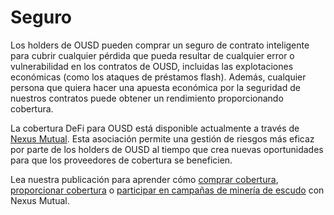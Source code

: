# Seguro

Los holders de OUSD pueden comprar un seguro de contrato inteligente para cubrir cualquier pérdida que pueda resultar de cualquier error o vulnerabilidad en los contratos de OUSD, incluidas las explotaciones económicas \(como los ataques de préstamos flash\). Además, cualquier persona que quiera hacer una apuesta económica por la seguridad de nuestros contratos puede obtener un rendimiento proporcionando cobertura.

La cobertura DeFi para OUSD está disponible actualmente a través de [Nexus Mutual](https://nexusmutual.io/). Esta asociación permite una gestión de riesgos más eficaz por parte de los holders de OUSD al tiempo que crea nuevas oportunidades para que los proveedores de cobertura se beneficien.

Lea nuestra publicación</a> para aprender cómo [comprar cobertura](https://app.nexusmutual.io/cover/buy/get-quote?address=0xE75D77B1865Ae93c7eaa3040B038D7aA7BC02F70), [proporcionar cobertura](https://app.nexusmutual.io/staking) o [participar en campañas de minería de escudo](https://app.nexusmutual.io/rewards) con Nexus Mutual.</p>

